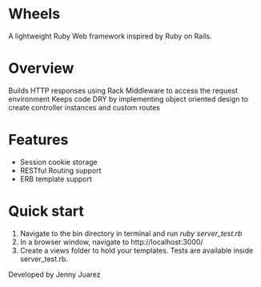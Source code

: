# Wheels
A lightweight Ruby Web framework inspired by Ruby on Rails.

# Overview
Builds HTTP responses using Rack Middleware to access the request environment
Keeps code DRY by implementing object oriented design to create controller instances and custom routes

# Features
* Session cookie storage
* RESTful Routing support
* ERB template support

# Quick start
1. Navigate to the bin directory in terminal and run _ruby server_test.rb_
2. In a browser window, navigate to http://localhost:3000/
3. Create a views folder to hold your templates. Tests are available inside server_test.rb.

Developed by Jenny Juarez
